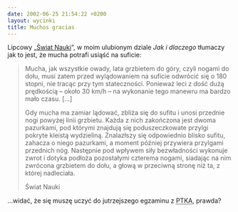 ```yaml
---
date: 2002-06-25 21:54:22 +0200
layout: wycinki
title: Muchos gracias
---
```


Lipcowy „[Świat Nauki](http://www.swiatnauki.pl/ '…czyli polski „Scientific American”')”, w moim ulubionym dziale <cite>Jak i dlaczego</cite> tłumaczy jak to jest, że mucha potrafi usiąść na suficie:

> Mucha, jak wszystkie owady, lata grzbietem do góry, czyli nogami do dołu, musi zatem przed wylądowaniem na suficie odwrócić się o 180 stopni, nie tracąc przy tym stateczności. Ponieważ leci z dość dużą prędkością – około 30 km/h – na wykonanie tego manewru ma bardzo mało czasu. […]
>
> Gdy mucha ma zamiar lądować, zbliża się do sufitu i unosi przednie nogi powyżej linii grzbietu. Każda z nich zakończona jest dwoma pazurkami, pod którymi znajdują się poduszeczkowate przylgi pokryte kleistą wydzieliną. Znalazłszy się odpowiednio blisko sufitu, zahacza o niego pazurkami, a moment później przywiera przylgami przednich nóg. Następnie pod wpływem siły bezwładności wykonuje zwrot i dotyka podłoża pozostałymi czterema nogami, siadając na nim zwrócona grzbietem do dołu, a głową w przeciwną stronę niż ta, z której nadleciała.
>
> Świat Nauki

…widać, że się muszę uczyć do jutrzejszego egzaminu z <acronym title='podstawy teoretyczne kryptografii i ochrony informacji A'>PTKA</acronym>, prawda?
